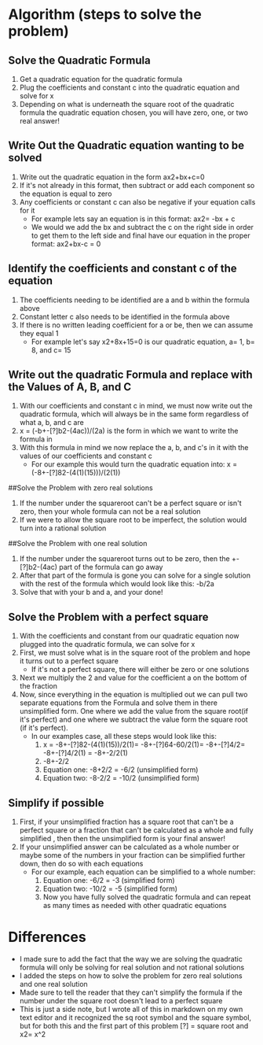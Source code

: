 # Algorithm (steps to solve the problem)
## Solve the Quadratic Formula
1. Get a quadratic equation for the quadratic formula
2. Plug the coefficients and constant c into the quadratic equation and solve for x
3. Depending on what is underneath the square root of the quadratic formula the quadratic equation chosen, you will have zero, one, or two real answer!

## Write Out the Quadratic equation wanting to be solved
1. Write out the quadratic equation in the form ax2+bx+c=0
2. If it's not already in this format, then subtract or add each component so the equation is equal to zero
3. Any coefficients or constant c can also be negative
  if your equation calls for it
    * For example lets say an equation is in this format: ax2= -bx + c
    * We would we add the bx and subtract the c on the right side in order to get them to the left side and final have our equation in the proper format: ax2+bx-c = 0

## Identify the coefficients and constant c of the equation
1. The coefficients needing to be identified are a and b within the formula above
2. Constant letter c also needs to be identified in the formula above
3. If there is no written leading coefficient for a or be, then we can assume they equal 1
    * For example let's say x2+8x+15=0 is our quadratic equation, a= 1, b= 8, and c= 15

## Write out the quadratic Formula and replace with the Values of A, B, and C
1. With our coefficients and constant c in mind, we must now write out the quadratic formula, which will always be in the same form regardless of what a, b, and c are
2.  x = (-b+-[?]b2-(4ac))/(2a) is the form in which we want to write the formula in
3. With this formula in mind we now replace the a, b, and c's in it with the values of our coefficients and constant c
    * For our example this would turn the quadratic equation into:
    x = (-8+-[?]82-(4(1)(15)))/(2(1))
    
##Solve the Problem with zero real solutions
1. If the number under the squareroot can't be a perfect square or isn't zero, then your whole formula can not be a real solution
2. If we were to allow the square root to be imperfect, the solution would turn into a rational solution

##Solve the Problem with one real solution
1. If the number under the squareroot turns out to be zero, then the +-[?]b2-(4ac) part of the formula can go away
2. After that part of the formula is gone you can solve for a single solution with the rest of the formula which would look like this: -b/2a
3. Solve that with your b and a, and your done!

## Solve the Problem with a perfect square
1. With the coefficients and constant from our quadratic equation now plugged into the quadratic formula, we can solve for x
2. First, we must solve what is in the square root of the problem and hope it turns out to a perfect square
    * If it's not a perfect square, there will either be zero or one solutions
3. Next we multiply the 2 and value for the coefficient a on the bottom of the fraction
4. Now, since everything in the equation is multiplied out we can pull two separate equations from the Formula and solve them in there unsimplified form. One where we add the value from the square root(if it's perfect) and one where we subtract the value form the square root (if it's perfect).
    * In our examples case, all these steps would look like this:
        1. x = -8+-[?]82-(4(1)(15))/2(1)= -8+-[?]64-60/2(1)= -8+-[?]4/2= -8+-[?]4/2(1) = -8+-2/2(1)
        2. -8+-2/2
        3. Equation one: -8+2/2 = -6/2 (unsimplified form)
        4. Equation two: -8-2/2 = -10/2 (unsimplified form)

## Simplify if possible
1. First, if your unsimplified fraction has a square root that can't be a perfect square or a fraction that can't be calculated as a whole and fully simplified , then then the unsimplified form is your final answer!
2. If your unsimplified answer can be calculated as a whole number or maybe some of the numbers in your fraction can be simplified further down, then do so with each equations
    * For our example, each equation can be simplified to a whole number:
        1. Equation one: -6/2 = -3 (simplified form)    
        2. Equation two: -10/2 = -5 (simplified form)
        3. Now you have fully solved the quadratic formula and can repeat as many times as needed with other quadratic equations

# Differences
*  I made sure to add the fact that the way we are solving the quadratic formula will only be solving for real solution and not rational solutions
*  I added the steps on how to solve the problem for zero real solutions and one real solution
*  Made sure to tell the reader that they can't simplify the formula if the number under the square root doesn't lead to a perfect square
*  This is just a side note, but I wrote all of this in markdown on my own text editor and it recognized the sq root symbol and the square symbol, but for both this and the first part of this problem [?] = square root and x2= x^2